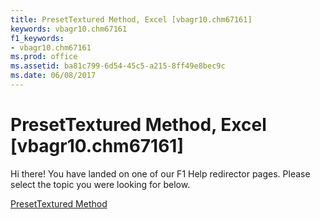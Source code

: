 ```yaml
---
title: PresetTextured Method, Excel [vbagr10.chm67161]
keywords: vbagr10.chm67161
f1_keywords:
- vbagr10.chm67161
ms.prod: office
ms.assetid: ba81c799-6d54-45c5-a215-8ff49e8bec9c
ms.date: 06/08/2017
---
```



# PresetTextured Method, Excel [vbagr10.chm67161]

Hi there! You have landed on one of our F1 Help redirector pages. Please select the topic you were looking for below.

[PresetTextured Method](http://msdn.microsoft.com/library/4f6abf8c-c09e-6ef8-abb1-0cc643e6458b%28Office.15%29.aspx)

